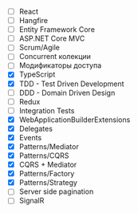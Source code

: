 - [ ] React
- [ ] Hangfire
- [ ] Entity Framework Core
- [ ] ASP.NET Core MVC
- [ ] Scrum/Agile
- [ ] Concurrent колекции
- [ ] Модификаторы доступа
- [x] TypeScript
- [x] TDD - Test Driven Development
- [ ] DDD - Domain Driven Design
- [ ] Redux
- [ ] Integration Tests
- [x] WebApplicationBuilderExtensions
- [x] Delegates
- [x] Events
- [x] Patterns/Mediator
- [x] Patterns/CQRS
- [x] CQRS + Mediator
- [x] Patterns/Factory
- [x] Patterns/Strategy
- [ ] Server side pagination
- [ ] SignalR